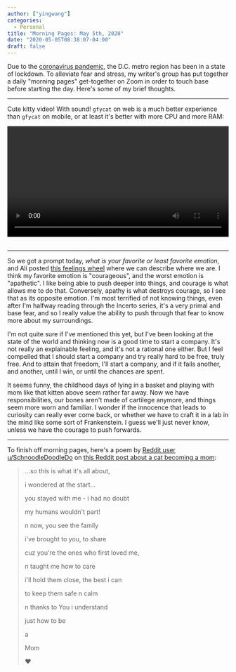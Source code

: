 ```yaml
---
author: ["yingwang"]
categories:
  - Personal
title: "Morning Pages: May 5th, 2020"
date: "2020-05-05T08:38:07-04:00"
draft: false
---
```


Due to the [coronavirus
pandemic](https://en.wikipedia.org/wiki/2019-20_coronavirus_pandemic), the D.C.
metro region has been in a state of lockdown. To alleviate fear and stress, my
writer's group has put together a daily "morning pages" get-together on Zoom in
order to touch base before starting the day. Here's some of my brief thoughts.

__________

Cute kitty video! With sound! `gfycat` on web is a much better experience than
`gfycat` on mobile, or at least it's better with more CPU and more RAM:

<!-- https://stackoverflow.com/a/26276254 -->
<video style="width: 100%; width: -moz-available; width: -webkit-fill-available; width: fill-available; max-width: 100%;" controls>
    <source src="/video/posts/2020/05/05/morning_pages.mp4" type="video/mp4">
    Your browser does not support HTML5 video.
</video>
<br/>
<br/>

__________

So we got a prompt today, *what is your favorite or least favorite emotion*, and
Ali posted [this feelings wheel](http://feelingswheel.com/) where we can
describe where we are. I think my favorite emotion is "courageous", and the
worst emotion is "apathetic". I like being able to push deeper into things, and
courage is what allows me to do that. Conversely, apathy is what destroys
courage, so I see that as its opposite emotion. I'm most terrified of not
knowing things, even after I'm halfway reading through the Incerto series, it's
a very primal and base fear, and so I really value the ability to push through
that fear to know more about my surroundings.

I'm not quite sure if I've mentioned this yet, but I've been looking at the
state of the world and thinking now is a good time to start a company. It's not
really an explainable feeling, and it's not a rational one either. But I feel
compelled that I should start a company and try really hard to be free, truly
free. And to attain that freedom, I'll start a company, and if it fails another,
and another, until I win, or until the chances are spent.

It seems funny, the childhood days of lying in a basket and playing with mom
like that kitten above seem rather far away. Now we have responsibilities, our
bones aren't made of cartilege anymore, and things seem more worn and familiar.
I wonder if the innocence that leads to curiosity can really ever come back, or
whether we have to craft it in a lab in the mind like some sort of Frankenstein.
I guess we'll just never know, unless we have the courage to push forwards.

__________

To finish off morning pages, here's a poem by [Reddit user
u/SchnoodleDoodleDo](https://www.reddit.com/user/SchnoodleDoodleDo/) on [this
Reddit post about a cat becoming a
mom](https://www.reddit.com/r/aww/comments/gdg0el/a_proud_mom_cuddling_her_newborn_babies/):

> ...so this is what it's all about,
>
> i wondered at the start...
>
> you stayed with me - i had no doubt
>
> my humans wouldn't part!
>
> n now, you see the family
>
> i've brought to you, to share
>
> cuz you're the ones who first loved me,
>
> n taught me how to care
>
> i'll hold them close, the best i can
>
> to keep them safe n calm
>
> n thanks to You i understand
>
> just how to be
>
> a
>
> Mom
>
> ❤️
